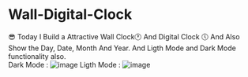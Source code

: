 # Wall-Digital-Clock
😎 Today I Build a Attractive Wall Clock🕐 And Digital Clock 🕔 And Also Show the Day, Date, Month And Year. And Ligth Mode and Dark Mode functionality also.
<br>
Dark Mode :
![image](https://user-images.githubusercontent.com/99672087/161968238-ac71e356-dba2-432c-a801-77ff0bbfeaa2.png)
Ligth Mode :
![image](https://user-images.githubusercontent.com/99672087/161968347-300cadd8-eeff-485d-8cbd-5c127cee129b.png)

